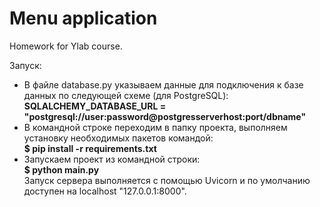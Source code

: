 # Menu application
 Homework for Ylab course.

Запуск:
<ul>
 <li>В файле database.py указываем данные для подключения к базе данных по следующей схеме (для PostgreSQL):<br>
  <b>SQLALCHEMY_DATABASE_URL = "postgresql://user:password@postgresserverhost:port/dbname"</b></li>
 <li>В командной строке переходим в папку проекта, выполняем установку необходимых пакетов командой:<br>
  <b>$ pip install -r requirements.txt</b></li>
 <li>Запускаем проект из командной строки:<br>
  <b>$ python main.py</b><br>Запуск сервера выполняется с помощью Uvicorn и по умолчанию доступен на localhost "127.0.0.1:8000".</li>
